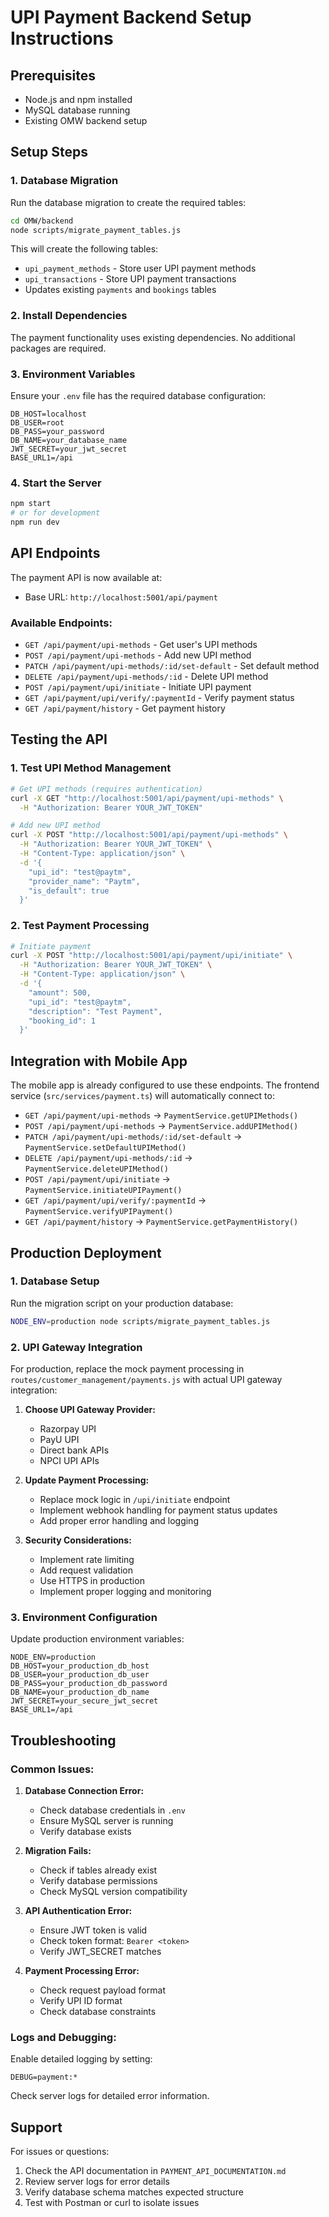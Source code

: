 # UPI Payment Backend Setup Instructions

## Prerequisites
- Node.js and npm installed
- MySQL database running
- Existing OMW backend setup

## Setup Steps

### 1. Database Migration

Run the database migration to create the required tables:

```bash
cd OMW/backend
node scripts/migrate_payment_tables.js
```

This will create the following tables:
- `upi_payment_methods` - Store user UPI payment methods
- `upi_transactions` - Store UPI payment transactions
- Updates existing `payments` and `bookings` tables

### 2. Install Dependencies

The payment functionality uses existing dependencies. No additional packages are required.

### 3. Environment Variables

Ensure your `.env` file has the required database configuration:

```env
DB_HOST=localhost
DB_USER=root
DB_PASS=your_password
DB_NAME=your_database_name
JWT_SECRET=your_jwt_secret
BASE_URL1=/api
```

### 4. Start the Server

```bash
npm start
# or for development
npm run dev
```

## API Endpoints

The payment API is now available at:
- Base URL: `http://localhost:5001/api/payment`

### Available Endpoints:
- `GET /api/payment/upi-methods` - Get user's UPI methods
- `POST /api/payment/upi-methods` - Add new UPI method
- `PATCH /api/payment/upi-methods/:id/set-default` - Set default method
- `DELETE /api/payment/upi-methods/:id` - Delete UPI method
- `POST /api/payment/upi/initiate` - Initiate UPI payment
- `GET /api/payment/upi/verify/:paymentId` - Verify payment status
- `GET /api/payment/history` - Get payment history

## Testing the API

### 1. Test UPI Method Management

```bash
# Get UPI methods (requires authentication)
curl -X GET "http://localhost:5001/api/payment/upi-methods" \
  -H "Authorization: Bearer YOUR_JWT_TOKEN"

# Add new UPI method
curl -X POST "http://localhost:5001/api/payment/upi-methods" \
  -H "Authorization: Bearer YOUR_JWT_TOKEN" \
  -H "Content-Type: application/json" \
  -d '{
    "upi_id": "test@paytm",
    "provider_name": "Paytm",
    "is_default": true
  }'
```

### 2. Test Payment Processing

```bash
# Initiate payment
curl -X POST "http://localhost:5001/api/payment/upi/initiate" \
  -H "Authorization: Bearer YOUR_JWT_TOKEN" \
  -H "Content-Type: application/json" \
  -d '{
    "amount": 500,
    "upi_id": "test@paytm",
    "description": "Test Payment",
    "booking_id": 1
  }'
```

## Integration with Mobile App

The mobile app is already configured to use these endpoints. The frontend service (`src/services/payment.ts`) will automatically connect to:

- `GET /api/payment/upi-methods` → `PaymentService.getUPIMethods()`
- `POST /api/payment/upi-methods` → `PaymentService.addUPIMethod()`
- `PATCH /api/payment/upi-methods/:id/set-default` → `PaymentService.setDefaultUPIMethod()`
- `DELETE /api/payment/upi-methods/:id` → `PaymentService.deleteUPIMethod()`
- `POST /api/payment/upi/initiate` → `PaymentService.initiateUPIPayment()`
- `GET /api/payment/upi/verify/:paymentId` → `PaymentService.verifyUPIPayment()`
- `GET /api/payment/history` → `PaymentService.getPaymentHistory()`

## Production Deployment

### 1. Database Setup
Run the migration script on your production database:

```bash
NODE_ENV=production node scripts/migrate_payment_tables.js
```

### 2. UPI Gateway Integration

For production, replace the mock payment processing in `routes/customer_management/payments.js` with actual UPI gateway integration:

1. **Choose UPI Gateway Provider:**
   - Razorpay UPI
   - PayU UPI
   - Direct bank APIs
   - NPCI UPI APIs

2. **Update Payment Processing:**
   - Replace mock logic in `/upi/initiate` endpoint
   - Implement webhook handling for payment status updates
   - Add proper error handling and logging

3. **Security Considerations:**
   - Implement rate limiting
   - Add request validation
   - Use HTTPS in production
   - Implement proper logging and monitoring

### 3. Environment Configuration

Update production environment variables:

```env
NODE_ENV=production
DB_HOST=your_production_db_host
DB_USER=your_production_db_user
DB_PASS=your_production_db_password
DB_NAME=your_production_db_name
JWT_SECRET=your_secure_jwt_secret
BASE_URL1=/api
```

## Troubleshooting

### Common Issues:

1. **Database Connection Error:**
   - Check database credentials in `.env`
   - Ensure MySQL server is running
   - Verify database exists

2. **Migration Fails:**
   - Check if tables already exist
   - Verify database permissions
   - Check MySQL version compatibility

3. **API Authentication Error:**
   - Ensure JWT token is valid
   - Check token format: `Bearer <token>`
   - Verify JWT_SECRET matches

4. **Payment Processing Error:**
   - Check request payload format
   - Verify UPI ID format
   - Check database constraints

### Logs and Debugging:

Enable detailed logging by setting:
```env
DEBUG=payment:*
```

Check server logs for detailed error information.

## Support

For issues or questions:
1. Check the API documentation in `PAYMENT_API_DOCUMENTATION.md`
2. Review server logs for error details
3. Verify database schema matches expected structure
4. Test with Postman or curl to isolate issues
